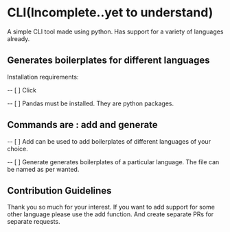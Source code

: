 # CLI(Incomplete..yet to understand)
A simple CLI tool made using python. Has support for a variety of languages already.

## Generates boilerplates for different languages

Installation requirements:

-- [ ] Click

-- [ ] Pandas
must be installed. They are python packages.

## Commands are : add and generate

-- [ ] Add can be used to add boilerplates of different languages of your choice.

-- [ ] Generate generates boilerplates of a particular language. The file can be named as per wanted.

## Contribution Guidelines
Thank you so much for your interest. If you want to add support for some other language please use the add function.
And create separate PRs for separate requests.
